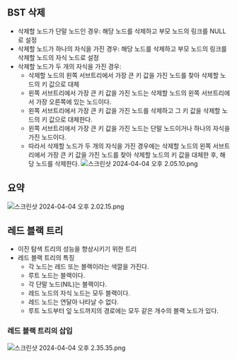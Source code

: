 ## BST 삭제
* 삭제할 노드가 단말 노드인 경우: 해당 노드를 삭제하고 부모 노드의 링크를 NULL로 설정
* 삭제할 노드가 하나의 자식을 가진 경우: 해당 노드를 삭제하고 부모 노드의 링크를 삭제할 노드의 자식 노드로 설정
* 삭제할 노드가 두 개의 자식을 가진 경우: 
  * 삭제할 노드의 왼쪽 서브트리에서 가장 큰 키 값을 가진 노드를 찾아 삭제할 노드의 키 값으로 대체
  * 왼쪽 서브트리에서 가장 큰 키 값을 가진 노드는 삭제할 노드의 왼쪽 서브트리에서 가장 오른쪽에 있는 노드이다.
  * 왼쪽 서브트리에서 가장 큰 키 값을 가진 노드를 삭제하고 그 키 값을 삭제할 노드의 키 값으로 대체한다.
  * 왼쪽 서브트리에서 가장 큰 키 값을 가진 노드는 단말 노드이거나 하나의 자식을 가진 노드이다.
  * 따라서 삭제할 노드가 두 개의 자식을 가진 경우에는 삭제할 노드의 왼쪽 서브트리에서 가장 큰 키 값을 가진 노드를 찾아 삭제할 노드의 키 값을 대체한 후, 해당 노드를 삭제한다.
![스크린샷 2024-04-04 오후 2.05.10.png](..%2F..%2F..%2F..%2F..%2F..%2Fvar%2Ffolders%2Fr5%2Fvfj4fjq91pn31kx4cdrlm6s40000gn%2FT%2FTemporaryItems%2FNSIRD_screencaptureui_3V8Nbr%2F%EC%8A%A4%ED%81%AC%EB%A6%B0%EC%83%B7%202024-04-04%20%EC%98%A4%ED%9B%84%202.05.10.png)
## 요약
![스크린샷 2024-04-04 오후 2.02.15.png](..%2F..%2F..%2F..%2F..%2F..%2Fvar%2Ffolders%2Fr5%2Fvfj4fjq91pn31kx4cdrlm6s40000gn%2FT%2FTemporaryItems%2FNSIRD_screencaptureui_g1VSpi%2F%EC%8A%A4%ED%81%AC%EB%A6%B0%EC%83%B7%202024-04-04%20%EC%98%A4%ED%9B%84%202.02.15.png)

## 레드 블랙 트리
* 이진 탐색 트리의 성능을 향상시키기 위한 트리
* 레드 블랙 트리의 특징
  * 각 노드는 레드 또는 블랙이라는 색깔을 가진다.
  * 루트 노드는 블랙이다.
  * 각 단말 노드(NIL)는 블랙이다.
  * 레드 노드의 자식 노드는 모두 블랙이다.
  * 레드 노드는 연달아 나타날 수 없다.
  * 루트 노드부터 잎 노드까지의 경로에는 모두 같은 개수의 블랙 노드가 있다.

### 레드 블랙 트리의 삽입
![스크린샷 2024-04-04 오후 2.35.35.png](..%2F..%2F..%2F..%2F..%2F..%2Fvar%2Ffolders%2Fr5%2Fvfj4fjq91pn31kx4cdrlm6s40000gn%2FT%2FTemporaryItems%2FNSIRD_screencaptureui_XluoYi%2F%EC%8A%A4%ED%81%AC%EB%A6%B0%EC%83%B7%202024-04-04%20%EC%98%A4%ED%9B%84%202.35.35.png)
